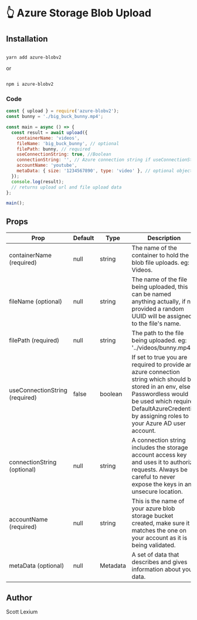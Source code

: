 # :point_up_2: Azure Storage Blob Upload

## Installation

```

yarn add azure-blobv2

```

or

```

npm i azure-blobv2

```

### Code

```js
const { upload } = require('azure-blobv2');
const bunny = './big_buck_bunny.mp4';

const main = async () => {
  const result = await upload({
    containerName: 'videos',
    fileName: 'big_buck_bunny', // optional
    filePath: bunny, // required
    useConnectionString: true, //Boolean
    connectionString: '', // Azure connection string if useConnectionString is set to true
    accountName: 'youtube',
    metaData: { size: '1234567890', type: 'video' }, // optional object
  });
  console.log(result);
  // returns upload url and file upload data
};

main();
```

## Props

| Prop                           | Default | Type     | Description                                                                                                                                                                                                                     |
| ------------------------------ | ------- | -------- | ------------------------------------------------------------------------------------------------------------------------------------------------------------------------------------------------------------------------------- |
| containerName (required)       | null    | string   | The name of the container to hold the blob file uploads. eg: Videos.                                                                                                                                                            |
| fileName (optional)            | null    | string   | The name of the file being uploaded, this can be named anything actually, if not provided a random UUID will be assigned to the file's name.                                                                                    |
| filePath (required)            | null    | string   | The path to the file being uploaded. eg: '../videos/bunny.mp4'.                                                                                                                                                                 |
| useConnectionString (required) | false   | boolean  | If set to true you are required to provide an azure connection string which should be stored in an env, else Passwordless would be used which requires DefaultAzureCredential by assigning roles to your Azure AD user account. |
| connectionString (optional)    | null    | string   | A connection string includes the storage account access key and uses it to authorize requests. Always be careful to never expose the keys in an unsecure location.                                                              |
| accountName (required)         | null    | string   | This is the name of your azure blob storage bucket created, make sure it matches the one on your account as it is being validated.                                                                                              |
| metaData (optional)            | null    | Metadata | A set of data that describes and gives information about your data.                                                                                                                                                             |

## Author

Scott Lexium
